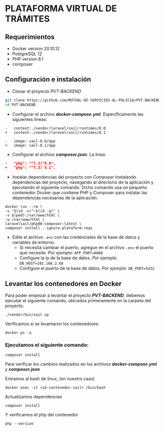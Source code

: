 # PLATAFORMA VIRTUAL DE TRÁMITES

## Requerimientos

- Docker version 20.10.12
- PostgreSQL 12
- PHP version 8.1
- composer

## Configuración e instalación

- Clonar el proyecto _PVT-BACKEND_

```bash
git clone https://github.com/MUTUAL-DE-SERVICIOS-AL-POLICIA/PVT-BACKEND
cd PVT-BACKEND
```

- Configurar el archivo **_docker-compose.yml_**. Especificamente las siguientes lineas:

```docker
-   context:./vendor/laravel/sail/runtimes/8.0
+   context:./vendor/laravel/sail/runtimes/8.1

-   image: sail-8.0/app
+   image: sail-8.1/app
```

- Configurar el archivo **_composer.json_**. La linea:

```json
-   "php": "^7.3|^8.0",
+   "php": "^7.3|`8.1",
```

- Instalar dependencias del proyecto con _Composer_
  Instalando dependencias del proyecto, navegando al directorio de la aplicación y ejecutando el siguiente comando. Dicho comando usa un pequeño contenedor Docker que contiene PHP y Composer para instalar las dependencias necesarias de la aplicación.

```docker
docker run --rm \
-u "$(id -u)":$(id -g)" \
-v $(pwd):/var/www/html \
-w /var/www/html \
laravelsail/php80-composer:latest \
composer install --ignore-plataform-reqs
```

- Edite el archivo _`.env`_ con las credenciales de la base de datos y variables de entorno.
  - Si necesita cambiar el puerto, agregue en el archivo _`.env`_ el puerto que necesite. _Por ejemplo:_
    `APP_PORT=8080`
  - Configure la ip de la base de datos. _Por ejemplo:_
    `DB_HOST=192.168.2.68`
  - Configure el puerto de la base de datos. _Por ejemplo:_
    `DB_PORT=5432`

## Levantar los contenedores en Docker

Para poder empezar a levantar el proyecto **_PVT-BACKEND_**, debemos ejecutar el siguiente comando, ubicados primeramente en la carpeta del proyecto.

`./vendor/bin/sail up`

Verificamos si se levantaron los contenedores:

`docker ps -a`

### Ejecutamos el siguiente comando:

`composer install`

Para verificar los cambios realizados en los archivos **_docker-compose.yml_** y **_composer.json_**

Entramos al bash de linux, (en nuestro caso)

`docker exec -it <id-contenedor-sail> /bin/bash`

Actualizamos dependencias

`composer install`

Y verificamos el php del contenedor

`php --version`
